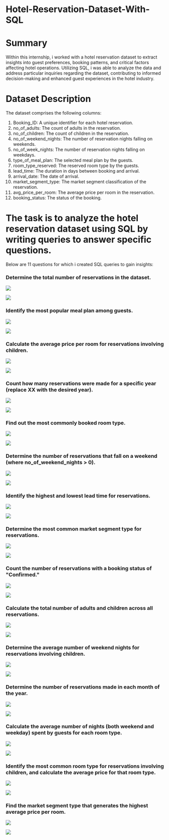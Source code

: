 # Hotel-Reservation-Dataset-With-SQL
# Summary
Within this internship, i worked with a hotel reservation dataset to extract insights into guest preferences, booking patterns, and critical factors affecting hotel operations. Utilizing SQL, i was able to analyze the data and address particular inquiries regarding the dataset, contributing to informed decision-making and enhanced guest experiences in the hotel industry.

# Dataset Description
The dataset comprises the following columns:

1. Booking_ID: A unique identifier for each hotel reservation.
2. no_of_adults: The count of adults in the reservation.
3. no_of_children: The count of children in the reservation.
4. no_of_weekend_nights: The number of reservation nights falling on weekends.
5. no_of_week_nights: The number of reservation nights falling on weekdays.
6. type_of_meal_plan: The selected meal plan by the guests.
7. room_type_reserved: The reserved room type by the guests.
8. lead_time: The duration in days between booking and arrival.
9. arrival_date: The date of arrival.
10. market_segment_type: The market segment classification of the reservation.
11. avg_price_per_room: The average price per room in the reservation.
12. booking_status: The status of the booking.

# The task is to analyze the hotel reservation dataset using SQL by writing queries to answer specific questions. 
Below are 11 questions for which i created SQL queries to gain insights:

### Determine the total number of reservations in the dataset.

   
   
   ![](TOTALRESERVE.PNG)
   
   


   ![](TOTALRESERVE2.PNG)




 ### Identify the most popular meal plan among guests.

 
   

   ![](POPMEAL.PNG)

   


   ![](POPMEAL2.PNG)
   


   
### Calculate the average price per room for reservations involving children.



 
  ![](AVGPRICECHILDREN.PNG)
  



  ![](AVGPRICECHILDREN2.PNG)
  
   


### Count how many reservations were made for a specific year (replace XX with the desired year).


    

 ![](2018YEARREV.PNG)
 
    
    

 ![](2018YEARREV2.PNG)
 
    

 
### Find out the most commonly booked room type.


    

 ![](MOSTBOOKEDROOM.PNG)
 

    

 ![](MOSTBOOKEDROOM2.PNG)

 

 
### Determine the number of reservations that fall on a weekend (where no_of_weekend_nights > 0).


 

 ![](WEEKENDREV.PNG)
 

 

 ![](WEEKENDREV2.PNG)

 

 
### Identify the highest and lowest lead time for reservations.


 

 ![](MAXMINLEADTIME.PNG)

 
 

 ![](MAXMINLEADTIME2.PNG)
 
 

    
### Determine the most common market segment type for reservations.


    

 ![](MOSTCOMMONMARKETSEG.PNG)

 
    

 ![](MOSTCOMMONMARKETSEG2.PNG)

 

    
### Count the number of reservations with a booking status of "Confirmed."


    

 ![](CONFIRMEDREV.PNG)

 
    

 ![](CONFIRMEDREV2.PNG)

 

    
### Calculate the total number of adults and children across all reservations.


    

 ![](ADULTANDCHILDREN.PNG)
 
 


 ![](ADULTANDCHILDREN2.PNG)

    

    
### Determine the average number of weekend nights for reservations involving children.


    

 ![](WEEKENDNIGHTCHILDREN.PNG)
 

    

 ![](WEEKENDNIGHTCHILDREN2.PNG)
 


    
### Determine the number of reservations made in each month of the year.


    

 ![](REVBYMONTH.PNG)
 
 
    

 ![](REVBYMONTH2.PNG)

 

    
### Calculate the average number of nights (both weekend and weekday) spent by guests for each room type.


    

 ![](WEEKENDANDWEEKNIGHT.PNG)
 

    

 ![](WEEKENDANDWEEKNIGHT2.PNG)

 

    
 ### Identify the most common room type for reservations involving children, and calculate the average price for that room type.

 
    

 ![](CHILDRENROOMTYPEANDAVGPRICE.PNG)
 

    

 ![](CHILDRENROOMTYPEANDAVGPRICE2.PNG)
 
    

    
### Find the market segment type that generates the highest average price per room.


    

 ![](MARKETSEGMENTMAXAVG.PNG)

 
    

 ![](MARKETSEGMENTMAXAVG2.PNG)
 
    
